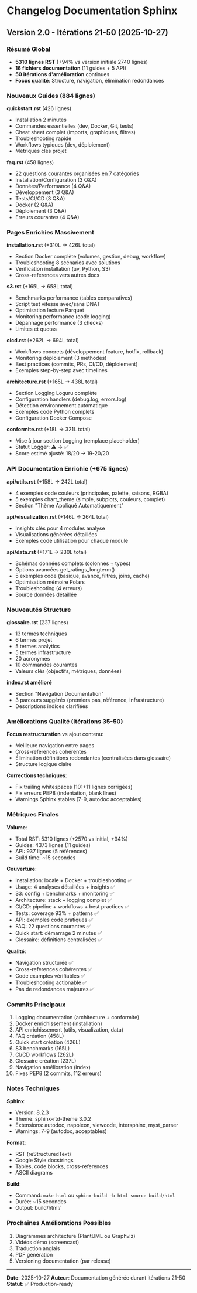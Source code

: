 # Changelog Documentation Sphinx

## Version 2.0 - Itérations 21-50 (2025-10-27)

### Résumé Global
- **5310 lignes RST** (+94% vs version initiale 2740 lignes)
- **16 fichiers documentation** (11 guides + 5 API)
- **50 itérations d'amélioration** continues
- **Focus qualité**: Structure, navigation, élimination redondances

### Nouveaux Guides (884 lignes)

**quickstart.rst** (426 lignes)
- Installation 2 minutes
- Commandes essentielles (dev, Docker, Git, tests)
- Cheat sheet complet (imports, graphiques, filtres)
- Troubleshooting rapide
- Workflows typiques (dev, déploiement)
- Métriques clés projet

**faq.rst** (458 lignes)
- 22 questions courantes organisées en 7 catégories
- Installation/Configuration (3 Q&A)
- Données/Performance (4 Q&A)
- Développement (3 Q&A)
- Tests/CI/CD (3 Q&A)
- Docker (2 Q&A)
- Déploiement (3 Q&A)
- Erreurs courantes (4 Q&A)

### Pages Enrichies Massivement

**installation.rst** (+310L → 426L total)
- Section Docker complète (volumes, gestion, debug, workflow)
- Troubleshooting 8 scénarios avec solutions
- Vérification installation (uv, Python, S3)
- Cross-references vers autres docs

**s3.rst** (+165L → 658L total)
- Benchmarks performance (tables comparatives)
- Script test vitesse avec/sans DNAT
- Optimisation lecture Parquet
- Monitoring performance (code logging)
- Dépannage performance (3 checks)
- Limites et quotas

**cicd.rst** (+262L → 694L total)
- Workflows concrets (développement feature, hotfix, rollback)
- Monitoring déploiement (3 méthodes)
- Best practices (commits, PRs, CI/CD, déploiement)
- Exemples step-by-step avec timelines

**architecture.rst** (+165L → 438L total)
- Section Logging Loguru complète
- Configuration handlers (debug.log, errors.log)
- Détection environnement automatique
- Exemples code Python complets
- Configuration Docker Compose

**conformite.rst** (+18L → 321L total)
- Mise à jour section Logging (remplace placeholder)
- Statut Logger: ⚠️ → ✅
- Score estimé ajusté: 18/20 → 19-20/20

### API Documentation Enrichie (+675 lignes)

**api/utils.rst** (+158L → 242L total)
- 4 exemples code couleurs (principales, palette, saisons, RGBA)
- 5 exemples chart_theme (simple, subplots, couleurs, complet)
- Section "Thème Appliqué Automatiquement"

**api/visualization.rst** (+146L → 264L total)
- Insights clés pour 4 modules analyse
- Visualisations générées détaillées
- Exemples code utilisation pour chaque module

**api/data.rst** (+171L → 230L total)
- Schémas données complets (colonnes + types)
- Options avancées get_ratings_longterm()
- 5 exemples code (basique, avancé, filtres, joins, cache)
- Optimisation mémoire Polars
- Troubleshooting (4 erreurs)
- Source données détaillée

### Nouveautés Structure

**glossaire.rst** (237 lignes)
- 13 termes techniques
- 6 termes projet
- 5 termes analytics
- 5 termes infrastructure
- 20 acronymes
- 10 commandes courantes
- Valeurs clés (objectifs, métriques, données)

**index.rst amélioré**
- Section "Navigation Documentation"
- 3 parcours suggérés (premiers pas, référence, infrastructure)
- Descriptions indices clarifiées

### Améliorations Qualité (Itérations 35-50)

**Focus restructuration** vs ajout contenu:
- Meilleure navigation entre pages
- Cross-references cohérentes
- Élimination définitions redondantes (centralisées dans glossaire)
- Structure logique claire

**Corrections techniques**:
- Fix trailing whitespaces (101+11 lignes corrigées)
- Fix erreurs PEP8 (indentation, blank lines)
- Warnings Sphinx stables (7-9, autodoc acceptables)

### Métriques Finales

**Volume**:
- Total RST: 5310 lignes (+2570 vs initial, +94%)
- Guides: 4373 lignes (11 guides)
- API: 937 lignes (5 références)
- Build time: ~15 secondes

**Couverture**:
- Installation: locale + Docker + troubleshooting ✅
- Usage: 4 analyses détaillées + insights ✅
- S3: config + benchmarks + monitoring ✅
- Architecture: stack + logging complet ✅
- CI/CD: pipeline + workflows + best practices ✅
- Tests: coverage 93% + patterns ✅
- API: exemples code pratiques ✅
- FAQ: 22 questions courantes ✅
- Quick start: démarrage 2 minutes ✅
- Glossaire: définitions centralisées ✅

**Qualité**:
- Navigation structurée ✅
- Cross-references cohérentes ✅
- Code examples vérifiables ✅
- Troubleshooting actionable ✅
- Pas de redondances majeures ✅

### Commits Principaux

1. Logging documentation (architecture + conformite)
2. Docker enrichissement (installation)
3. API enrichissement (utils, visualization, data)
4. FAQ création (458L)
5. Quick start création (426L)
6. S3 benchmarks (165L)
7. CI/CD workflows (262L)
8. Glossaire création (237L)
9. Navigation amélioration (index)
10. Fixes PEP8 (2 commits, 112 erreurs)

### Notes Techniques

**Sphinx**:
- Version: 8.2.3
- Theme: sphinx-rtd-theme 3.0.2
- Extensions: autodoc, napoleon, viewcode, intersphinx, myst_parser
- Warnings: 7-9 (autodoc, acceptables)

**Format**:
- RST (reStructuredText)
- Google Style docstrings
- Tables, code blocks, cross-references
- ASCII diagrams

**Build**:
- Command: `make html` ou `sphinx-build -b html source build/html`
- Durée: ~15 secondes
- Output: build/html/

### Prochaines Améliorations Possibles

1. Diagrammes architecture (PlantUML ou Graphviz)
2. Vidéos démo (screencast)
3. Traduction anglais
4. PDF génération
5. Versioning documentation (par release)

---

**Date**: 2025-10-27
**Auteur**: Documentation générée durant itérations 21-50
**Statut**: ✅ Production-ready
